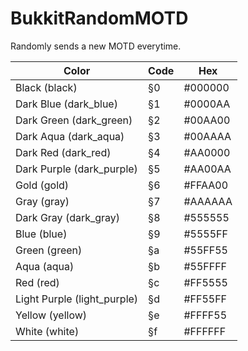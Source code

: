 # BukkitRandomMOTD
 Randomly sends a new MOTD everytime.


| Color                       | Code | Hex     |
|-----------------------------|------|---------|
| Black (black)               | §0   | #000000 |
| Dark Blue (dark_blue)       | §1   | #0000AA |
| Dark Green (dark_green)     | §2   | #00AA00 |
| Dark Aqua (dark_aqua)       | §3   | #00AAAA |
| Dark Red (dark_red)         | §4   | #AA0000 |
| Dark Purple (dark_purple)   | §5   | #AA00AA |
| Gold (gold)                 | §6   | #FFAA00 |
| Gray (gray)                 | §7   | #AAAAAA |
| Dark Gray (dark_gray)       | §8   | #555555 |
| Blue (blue)                 | §9   | #5555FF |
| Green (green)               | §a   | #55FF55 |
| Aqua (aqua)                 | §b   | #55FFFF |
| Red (red)                   | §c   | #FF5555 |
| Light Purple (light_purple) | §d   | #FF55FF |
| Yellow (yellow)             | §e   | #FFFF55 |
| White (white)               | §f   | #FFFFFF |
